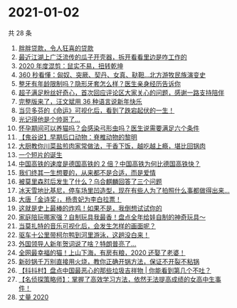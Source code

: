 # 2021-01-02

共 28 条

<!-- BEGIN ZHIHUVIDEO -->
<!-- 最后更新时间 Sat Jan 02 2021 19:14:46 GMT+0800 (CST) -->
1. [胖胖贷款，令人狂喜的贷款](https://www.zhihu.com/zvideo/1328473404006166528)
1. [最近江湖上广泛流传的瓜子开壳器，拆开看看里边是咋工作的](https://www.zhihu.com/zvideo/1328466444028112896)
1. [2020 年度混剪：鼠实不易，扭转乾坤](https://www.zhihu.com/zvideo/1328469665510203392)
1. [360 秒看懂：匈奴、突厥、契丹、女真、鞑靼…北方游牧民族演变史](https://www.zhihu.com/zvideo/1328279914601480192)
1. [整牙有年龄限制吗？隐形牙套怎么样？医生亲身经历告诉你](https://www.zhihu.com/zvideo/1328656364643016704)
1. [超子满足粉丝好奇心，首次回应评论区大家关心的问题，感谢一路支持陪伴](https://www.zhihu.com/zvideo/1328751561795805184)
1. [完整版来了，汪文斌用 36 种语言说新年快乐](https://www.zhihu.com/zvideo/1328640829905780736)
1. [当贝多芬的《命运》可视化后，看到了跌宕起伏的一生！](https://www.zhihu.com/zvideo/1327246451882024960)
1. [光记得他是个帅哥了…](https://www.zhihu.com/zvideo/1326565697255129088)
1. [怀孕期间可以养猫吗？会感染弓形虫吗？医生说需要满足六个条件](https://www.zhihu.com/zvideo/1328442612635262976)
1. [【鬼谷说】早期后口动物：脊椎动物的黎明](https://www.zhihu.com/zvideo/1328654416044621824)
1. [大厨教你川菜盐煎肉家常做法，干香下饭，越吃越上瘾，堪比回锅肉](https://www.zhihu.com/zvideo/1328711060786573312)
1. [一个短片的诞生](https://www.zhihu.com/zvideo/1328418478773559296)
1. [中国高铁的速度是德国高铁的 2 倍？中国高铁为何比德国高铁快？](https://www.zhihu.com/zvideo/1328017705530626048)
1. [我们终其一生想要的，从来都不是合适，而是爱情](https://www.zhihu.com/zvideo/1328651233133600768)
1. [被莫里森怼后发生了什么？乌合麒麟回答了三个问题](https://www.zhihu.com/zvideo/1328481425675534336)
1. [冰天雪地比基尼，停车场里凹造型，现在有些人为了拍照什么事都做得出来…](https://www.zhihu.com/zvideo/1328355678973784064)
1. [大唐「金诗奖」，杨贵妃为李白拉票！](https://www.zhihu.com/zvideo/1328456798169280512)
1. [这就是史上最棒的炸鸡！如果不是，我倒想试试你的](https://www.zhihu.com/zvideo/1328321139689717760)
1. [家庭陪玩哪家强？自制玩具我最香！盘点全年给娃自制的神奇玩具～](https://www.zhihu.com/zvideo/1327548721836302336)
1. [当莫扎特的音乐可视化后，会发生怎样的画面呢？](https://www.zhihu.com/zvideo/1327235915975372800)
1. [驱车十公里带柯尔鸭到河里游泳，这趟没白来！](https://www.zhihu.com/zvideo/1328411885667397632)
1. [外国领导人新年贺词说了啥？特朗普亮了…](https://www.zhihu.com/zvideo/1328323701835059200)
1. [全网最幸福的猫！上山下海，有房有粮，2020 还娶了老婆！](https://www.zhihu.com/zvideo/1328423683845607424)
1. [新砂锅千万别直接用火烧，教你正确开锅方法，保证不开裂不粘锅](https://www.zhihu.com/zvideo/1328358599186194432)
1. [【抖抖村】盘点中国最恶心的那些垃圾吉祥物 | 你能看到第几个不吐？](https://www.zhihu.com/zvideo/1327707986915962880)
1. [【名侦探策略师】：掌握了高效学习方法，依然无法提高成绩的女高中生事件！](https://www.zhihu.com/zvideo/1328109788526694400)
1. [丈量 2020](https://www.zhihu.com/zvideo/1328287726043508736)
<!-- END ZHIHUVIDEO -->
